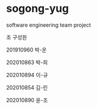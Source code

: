 # sogong-yug
software engineering team project

조 구성원

201910960 박-운

202010863 박-희

202010894 이-규

202010854 김-린

202010890 윤-조

